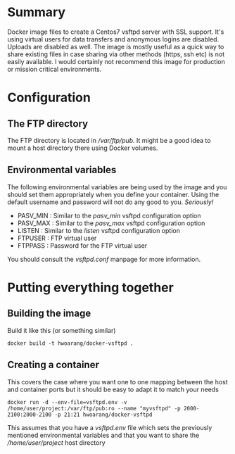 # Summary
Docker image files to create a Centos7 vsftpd server with SSL support.
It's using virtual users for data transfers and anonymous logins are disabled.
Uploads are disabled as well. The image is mostly useful as a quick way to share
existing files in case sharing via other methods (https, ssh etc) is not easily
available. I would certainly not recommend this image for production or mission
critical environments.

# Configuration

## The FTP directory
The FTP directory is located in */var/ftp/pub*. It might be a good idea to mount
a host directory there using Docker volumes.

## Environmental variables
The following environmental variables are being used by the image and you should
set them appropriately when you define your container. Using the default username
and password will not do any good to you. *Seriously!*

* PASV_MIN : Similar to the *pasv_min* vsftpd configuration option
* PASV_MAX : Similar to the *pasv_max* vsftpd configuration option
* LISTEN   : Similar to the *listen* vsftpd configuration option
* FTPUSER  : FTP virtual user
* FTPPASS  : Password for the FTP virtual user

You should consult the *vsftpd.conf* manpage for more information.

# Putting everything together

## Building the image
Build it like this (or something similar)

	docker build -t hwoarang/docker-vsftpd .

## Creating a container
This covers the case where you want one to one mapping between the host and container ports but it
should be easy to adapt it to match your needs

	docker run -d --env-file=vsftpd.env -v /home/user/project:/var/ftp/pub:ro --name "myvsftpd" -p 2000-2100:2000-2100 -p 21:21 hwoarang/docker-vsftpd

This assumes that you have a *vsftpd.env* file which sets the previously mentioned environmental variables and that you want to share the
*/home/user/project* host directory
